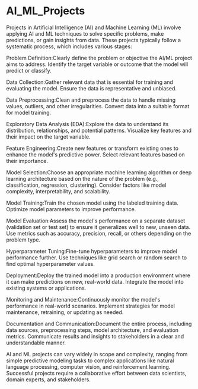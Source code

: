 # AI_ML_Projects

Projects in Artificial Intelligence (AI) and Machine Learning (ML) involve applying AI and ML techniques to solve specific problems, make predictions, or gain insights from data. These projects typically follow a systematic process, which includes various stages:

Problem Definition:Clearly define the problem or objective the AI/ML project aims to address.
Identify the target variable or outcome that the model will predict or classify.

Data Collection:Gather relevant data that is essential for training and evaluating the model.
Ensure the data is representative and unbiased.

Data Preprocessing:Clean and preprocess the data to handle missing values, outliers, and other irregularities.
Convert data into a suitable format for model training.

Exploratory Data Analysis (EDA):Explore the data to understand its distribution, relationships, and potential patterns.
Visualize key features and their impact on the target variable.

Feature Engineering:Create new features or transform existing ones to enhance the model's predictive power.
Select relevant features based on their importance.

Model Selection:Choose an appropriate machine learning algorithm or deep learning architecture based on the nature of the problem (e.g., classification, regression, clustering).
Consider factors like model complexity, interpretability, and scalability.

Model Training:Train the chosen model using the labeled training data.
Optimize model parameters to improve performance.

Model Evaluation:Assess the model's performance on a separate dataset (validation set or test set) to ensure it generalizes well to new, unseen data.
Use metrics such as accuracy, precision, recall, or others depending on the problem type.

Hyperparameter Tuning:Fine-tune hyperparameters to improve model performance further.
Use techniques like grid search or random search to find optimal hyperparameter values.

Deployment:Deploy the trained model into a production environment where it can make predictions on new, real-world data.
Integrate the model into existing systems or applications.

Monitoring and Maintenance:Continuously monitor the model's performance in real-world scenarios.
Implement strategies for model maintenance, retraining, or updating as needed.

Documentation and Communication:Document the entire process, including data sources, preprocessing steps, model architecture, and evaluation metrics.
Communicate results and insights to stakeholders in a clear and understandable manner.

AI and ML projects can vary widely in scope and complexity, ranging from simple predictive modeling tasks to complex applications like natural language processing, computer vision, and reinforcement learning. Successful projects require a collaborative effort between data scientists, domain experts, and stakeholders.







